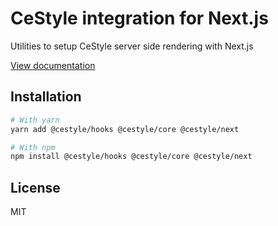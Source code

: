 # CeStyle integration for Next.js

Utilities to setup CeStyle server side rendering with Next.js

[View documentation](https://cestyle.dev/)

## Installation

```sh
# With yarn
yarn add @cestyle/hooks @cestyle/core @cestyle/next

# With npm
npm install @cestyle/hooks @cestyle/core @cestyle/next
```

## License

MIT

